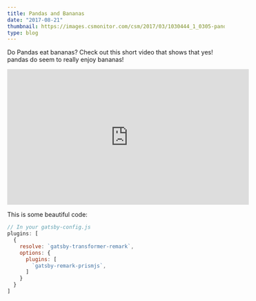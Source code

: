 ```yaml
---
title: Pandas and Bananas
date: "2017-08-21"
thumbnail: https://images.csmonitor.com/csm/2017/03/1030444_1_0305-panda_standard.jpg?alias=standard_900x600nc
type: blog
---
```


Do Pandas eat bananas? Check out this short video that shows that yes! pandas do
seem to really enjoy bananas!

<iframe width="560" height="315" src="https://www.youtube.com/embed/4SZl1r2O_bY" frameborder="0" allowfullscreen></iframe>

This is some beautiful code:

```javascript
// In your gatsby-config.js
plugins: [
  {
    resolve: `gatsby-transformer-remark`,
    options: {
      plugins: [
        `gatsby-remark-prismjs`,
      ]
    }
  }
]
```